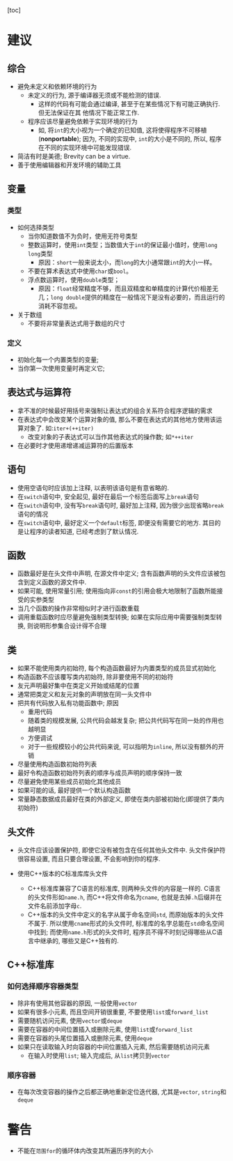 [toc]

# 建议

## 综合

* 避免未定义和依赖环境的行为
  * 未定义的行为, 源于编译器无须或不能检测的错误.
      * 这样的代码有可能会通过编译, 甚至于在某些情况下有可能正确执行. 但无法保证在其	他情况下能正常工作.
  * 程序应该尽量避免依赖于实现环境的行为
      * 如, 将`int`的大小视为一个确定的已知值, 这将使得程序不可移植(**nonportable**); 因为, 不同的实现中, `int`的大小是不同的, 所以, 程序在不同的实现环境中可能发现错误.
* 简洁有时是美德; Brevity can be a virtue.
* 善于使用编辑器和开发环境的辅助工具
## 变量

### 类型

* 如何选择类型
  * 当你知道数值不为负时，使用无符号类型
  * 整数运算时，使用`int`类型；当数值大于`int`的保证最小值时，使用`long long`类型
      * 原因：`short`一般来说太小，而`long`的大小通常跟`int`的大小一样。
  * 不要在算术表达式中使用`char`或`bool`。
  * 浮点数运算时，使用`double`类型；
      * 原因：`float`经常精度不够，而且双精度和单精度的计算代价相差无几；`long double`提供的精度在一般情况下是没有必要的，而且运行的消耗不容忽视。
* 关于数组
  * 不要将非常量表达式用于数组的尺寸
### 定义
* 初始化每一个内置类型的变量;
* 当你第一次使用变量时再定义它;

## 表达式与运算符

* 拿不准的时候最好用括号来强制让表达式的组合关系符合程序逻辑的需求
* 在表达式中会改变某个运算对象的值, 那么不要在表达式的其他地方使用该运算对象了. 如:`iter+(++iter)`
  * 改变对象的子表达式可以当作其他表达式的操作数; 如`*++iter`
* 在必要时才使用递增递减运算符的后置版本

## 语句

* 使用空语句时应该加上注释, 以表明该语句是有意省略的.
* 在`switch`语句中, 安全起见, 最好在最后一个标签后面写上`break`语句
* 在`switch`语句中, 没有写`break`语句时, 最好加上注释, 因为很少出现省略`break`语句的情况
* 在`switch`语句中, 最好定义一个`default`标签, 即便没有需要它的地方. 其目的是让程序的读者知道, 已经考虑到了默认情况.

## 函数

* 函数最好是在头文件中声明, 在源文件中定义; 含有函数声明的头文件应该被包含到定义函数的源文件中.
* 如果可能, 使用常量引用; 使用指向非`const`的引用会极大地限制了函数所能接受的实参类型
* 当几个函数的操作非常相似时才进行函数重载
* 调用重载函数时应尽量避免强制类型转换; 如果在实际应用中需要强制类型转换, 则说明形参集合设计得不合理

## 类

* 如果不能使用类内初始符, 每个构造函数最好为内置类型的成员显式初始化
* 构造函数不应该覆写类内初始符, 除非要使用不同的初始符
* 友元声明最好集中在类定义开始或结尾的位置
* 通常把类定义和友元对象的声明放在同一头文件中
* 把共有代码放入私有功能函数中; 原因
  * 重用代码
  * 随着类的规模发展, 公共代码会越发复杂; 把公共代码写在同一处的作用也越明显
  * 方便调试
  * 对于一些规模较小的公共代码来说, 可以指明为`inline`, 所以没有额外的开销
* 尽量使用构造函数初始符列表
* 最好令构造函数初始符列表的顺序与成员声明的顺序保持一致
* 尽量避免使用某些成员初始化其他成员
* 如果可能的话, 最好提供一个默认构造函数
* 常量静态数据成员最好在类的外部定义, 即使在类内部被初始化(即提供了类内初始符)

## 头文件

* 头文件应该设置保护符, 即使它没有被包含在任何其他头文件中. 头文件保护符很容易设置, 而且只要合理设置, 不会影响到你的程序.

* 使用C++版本的C标准库库头文件
  * C++标准库兼容了C语言的标准库, 则两种头文件的内容是一样的. C语言的头文件形如`name.h`, 而C++将文件命名为`cname`, 也就是去掉`.h`后缀并在文件名前添加字母`c`.
  * C++版本的头文件中定义的名字从属于命名空间`std`, 而原始版本的头文件不属于. 所以使用`cname`形式的头文件时, 标准库的名字总能在`std`命名空间中找到; 而使用`name.h`形式的头文件时, 程序员不得不时刻记得哪些从C语言中继承的, 哪些又是C++独有的.

## C++标准库

### 如何选择顺序容器类型

* 除非有使用其他容器的原因, 一般使用`vector`
* 如果有很多小元素, 而且空间开销很重要, 不要使用`list`或`forward_list`
* 需要随机访问元素, 使用`vector`或`deque`
* 需要在容器的中间位置插入或删除元素, 使用`list`或`forward_list`
* 需要在容器的头尾位置插入或删除元素, 使用`deque`
* 如果只在读取输入时向容器的中间位置插入元素, 然后需要随机访问元素
    * 在输入时使用`list`; 输入完成后, 从`list`拷贝到`vector`

### 顺序容器

* 在每次改变容器的操作之后都正确地重新定位迭代器, 尤其是`vector`, `string`和`deque`

# 警告

* 不能在`范围for`的循环体内改变其所遍历序列的大小